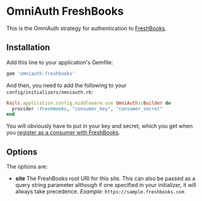 # OmniAuth FreshBooks

This is the OmniAuth strategy for authentication to [FreshBooks](http://www.freshbooks.com).

## Installation

Add this line to your application's Gemfile:

```ruby
gem 'omniauth-freshbooks'
```

And then, you need to add the following to your `config/initializers/omniauth.rb`:

```ruby
Rails.application.config.middleware.use OmniAuth::Builder do
  provider :freshbooks, "consumer_key", "consumer_secret" 
end
```

You will obviously have to put in your key and secret, which you get when you [register as a consumer with FreshBooks](http://developers.freshbooks.com/authentication-2/#OAuth).

## Options

The options are:

* **site** The FreshBooks root URI for this site. This can also be passed as a query string parameter although if one specified in your initializer, it will always take precedence. *Example:* `https://sample.freshbooks.com`